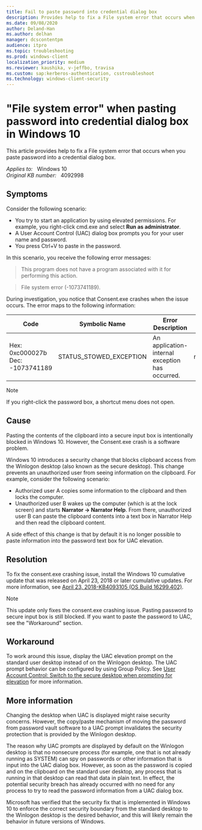 ```yaml
---
title: Fail to paste password into credential dialog box
description: Provides help to fix a File system error that occurs when you paste password into a credential dialog box.
ms.date: 09/08/2020
author: Deland-Han
ms.author: delhan
manager: dcscontentpm
audience: itpro
ms.topic: troubleshooting
ms.prod: windows-client
localization_priority: medium
ms.reviewer: kaushika, v-jeffbo, travisa
ms.custom: sap:kerberos-authentication, csstroubleshoot
ms.technology: windows-client-security
---
```

# "File system error" when pasting password into credential dialog box in Windows 10

This article provides help to fix a File system error that occurs when you paste password into a credential dialog box.

_Applies to:_ &nbsp; Windows 10  
_Original KB number:_ &nbsp; 4092998

## Symptoms

Consider the following scenario:  

- You try to start an application by using elevated permissions. For example, you right-click cmd.exe and select **Run as administrator**.
- A User Account Control (UAC) dialog box prompts you for your user name and password.
- You press Ctrl+V to paste in the password.  

In this scenario, you receive the following error messages:  

> This program does not have a program associated with it for performing this action.

> File system error (-1073741189).

During investigation, you notice that Consent.exe crashes when the issue occurs. The error maps to the following information:

| Code| Symbolic Name| Error Description| Header |
|---|---|---|---|
|Hex: 0xc000027b<br />Dec: -1073741189|STATUS_STOWED_EXCEPTION|An application-internal exception has occurred.|ntstatus.h|
  
> [!Note]
> If you right-click the password box, a shortcut menu does not open.  

## Cause

Pasting the contents of the clipboard into a secure input box is intentionally blocked in Windows 10. However, the Consent.exe crash is a software problem.

Windows 10 introduces a security change that blocks clipboard access from the Winlogon desktop (also known as the secure desktop). This change prevents an unauthorized user from seeing information on the clipboard. For example, consider the following scenario:  

- Authorized user A copies some information to the clipboard and then locks the computer.
- Unauthorized user B wakes up the computer (which is at the lock screen) and starts **Narrator -> Narrator Help**. From there, unauthorized user B can paste the clipboard contents into a text box in Narrator Help and then read the clipboard content.  

A side effect of this change is that by default it is no longer possible to paste information into the password text box for UAC elevation.

## Resolution

To fix the consent.exe crashing issue, install the Windows 10 cumulative update that was released on April 23, 2018 or later cumulative updates. For more information, see [April 23, 2018-KB4093105 (OS Build 16299.402)](https://support.microsoft.com/help/4093105).

> [!NOTE]
> This update only fixes the consent.exe crashing issue. Pasting password to secure input box is still blocked.  If you want to paste the password to UAC, see the "Workaround" section.  

## Workaround

To work around this issue, display the UAC elevation prompt on the standard user desktop instead of on the Winlogon desktop. The UAC prompt behavior can be configured by using Group Policy. See [User Account Control: Switch to the secure desktop when prompting for elevation](/windows/security/threat-protection/security-policy-settings/user-account-control-switch-to-the-secure-desktop-when-prompting-for-elevation)  for more information.

## More information

Changing the desktop when UAC is displayed might raise security concerns. However, the copy/paste mechanism of moving the password from password vault software to a UAC prompt invalidates the security protection that is provided by the Winlogon desktop.

The reason why UAC prompts are displayed by default on the Winlogon desktop is that no nonsecure process (for example, one that is not already running as SYSTEM) can spy on passwords or other information that is input into the UAC dialog box. However, as soon as the password is copied and on the clipboard on the standard user desktop, any process that is running in that desktop can read that data in plain text. In effect, the potential security breach has already occurred with no need for any process to try to read the password information from a UAC dialog box.

Microsoft has verified that the security fix that is implemented in Windows 10 to enforce the correct security boundary from the standard desktop to the Winlogon desktop is the desired behavior, and this will likely remain the behavior in future versions of Windows.
